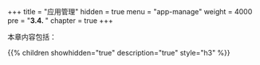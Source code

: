 +++
title = "应用管理"
hidden = true
menu = "app-manage"
weight = 4000
pre = "<b>3.4. </b>"
chapter = true
+++

本章内容包括：

{{% children showhidden="true" description="true" style="h3"  %}}
